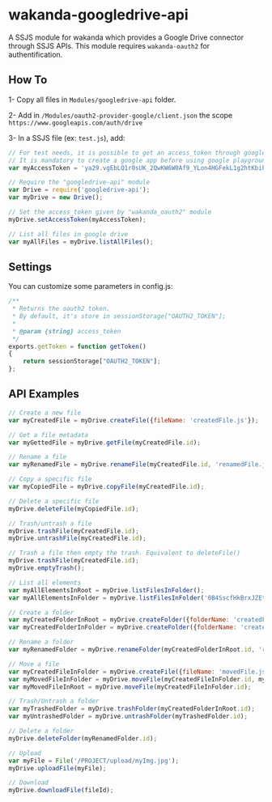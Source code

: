 # wakanda-googledrive-api

A SSJS module for wakanda which provides a Google Drive connector through SSJS APIs.
This module requires `wakanda-oauth2` for authentification.

## How To

1- Copy all files in `Modules/googledrive-api` folder.

2- Add in `/Modules/oauth2-provider-google/client.json` the scope `https://www.googleapis.com/auth/drive`

3- In a SSJS file (ex: `test.js`), add:

```javascript
// For test needs, it is possible to get an access_token through google playground: https://developers.google.com/oauthplayground/
// It is mandatory to create a google app before using google playground: https://console.developers.google.com/project/
var myAccessToken = 'ya29.vgEbLQ1r0sUK_2QwKW6W0Af9_YLon4HGFekL1g2htKbihz8bp36oSimHCQYaPjQGictt';

// Require the "googledrive-api" module
var Drive = require('googledrive-api');
var myDrive = new Drive();

// Set the access_token given by "wakanda_oauth2" module
myDrive.setAccessToken(myAccessToken);

// List all files in google drive
var myAllFiles = myDrive.listAllFiles();
```

## Settings

You can customize some parameters in config.js:

```javascript
/**
 * Returns the oauth2 token.
 * By default, it's store in sessionStorage["OAUTH2_TOKEN"];
 * 
 * @param {string} access_token
 */
exports.getToken = function getToken()
{
	return sessionStorage["OAUTH2_TOKEN"];
};

```

## API Examples

```javascript
// Create a new file
var myCreatedFile = myDrive.createFile({fileName: 'createdFile.js'});

// Get a file metadata 
var myGettedFile = myDrive.getFile(myCreatedFile.id);

// Rename a file
var myRenamedFile = myDrive.renameFile(myCreatedFile.id, 'renamedFile.js');

// Copy a specific file
var myCopiedFile = myDrive.copyFile(myCreatedFile.id);

// Delete a specific file
myDrive.deleteFile(myCopiedFile.id);

// Trash/untrash a file
myDrive.trashFile(myCreatedFile.id);
myDrive.untrashFile(myCreatedFile.id);

// Trash a file then empty the trash. Equivalent to deleteFile()
myDrive.trashFile(myCreatedFile.id);
myDrive.emptyTrash();

// List all elements
var myAllElementsInRoot = myDrive.listFilesInFolder();
var myAllElementsInFolder = myDrive.listFilesInFolder('0B4SscfHkBrxJZEtsaU90OGR1Qmc');

// Create a folder
var myCreatedFolderInRoot = myDrive.createFolder({folderName: 'createdFolder'});
var myCreatedFolderInFolder = myDrive.createFolder({folderName: 'createdFolder', folderId: myCreatedFolderInRoot.id});

// Rename a folder
var myRenamedFolder = myDrive.renameFolder(myCreatedFolderInRoot.id, 'renamedFolder');

// Move a file
var myCreatedFileInFolder = myDrive.createFile({fileName: 'movedFile.js', folderId: myRenamedFolder.id});
var myMovedFileInFolder = myDrive.moveFile(myCreatedFileInFolder.id, myCreatedFolderInFolder.id);
var myMovedFileInRoot = myDrive.moveFile(myCreatedFileInFolder.id);

// Trash/Untrash a folder
var myTrashedFolder = myDrive.trashFolder(myCreatedFolderInRoot.id);
var myUntrashedFolder = myDrive.untrashFolder(myTrashedFolder.id);

// Delete a folder
myDrive.deleteFolder(myRenamedFolder.id);

// Upload
var myFile = File('/PROJECT/upload/myImg.jpg');
myDrive.uploadFile(myFile);

// Download
myDrive.downloadFile(fileId);
```
